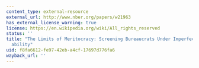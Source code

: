 ```yaml
---
content_type: external-resource
external_url: http://www.nber.org/papers/w21963
has_external_license_warning: true
license: https://en.wikipedia.org/wiki/All_rights_reserved
status: ''
title: "The Limits of Meritocracy: Screening Bureaucrats Under Imperfect Veri\uFB01\
  ability"
uid: f8fa6612-fe97-42eb-a4cf-17697d776fa6
wayback_url: ''
---
```

